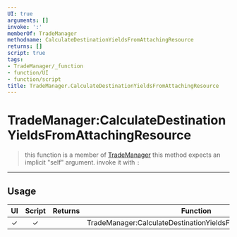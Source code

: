 ```yaml
---
UI: true
arguments: []
invoke: ':'
memberOf: TradeManager
methodname: CalculateDestinationYieldsFromAttachingResource
returns: []
script: true
tags:
- TradeManager/_function
- function/UI
- function/script
title: TradeManager.CalculateDestinationYieldsFromAttachingResource
---
```

# TradeManager:CalculateDestinationYieldsFromAttachingResource
> this function is a member of [TradeManager](civ-6/lua/TradeManager.md)
> this method expects an implicit "self" argument. invoke it with `:`
-----
## Usage
|  UI | Script | Returns | Function | Arguments |
|:---:|:------:|-------:|:--------:|:---------|
|✓|✓||TradeManager:CalculateDestinationYieldsFromAttachingResource||
